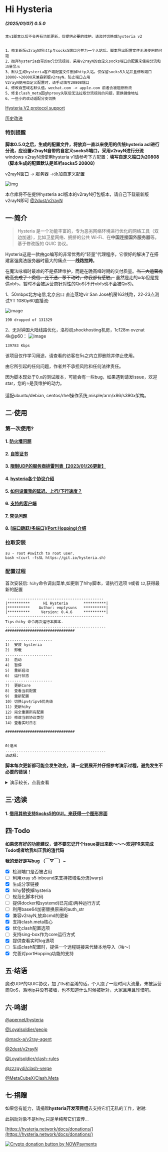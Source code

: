 # Hi Hysteria

##### (2025/01/07) 0.5.0

```
本v1脚本以后不会再有功能更新，仅提供必要的维护。请及时切换成hysteria v2


1、修复新版v2rayN将http与socks5端口合并为一个入站后。脚本导出配置文件无法使用的问题
2、抛弃hysteria自带的acl分流规则，采用v2rayN的自定义socks端口的配置来使用分流和流量显示
3、默认生成hysteria客户端配置文件删掉http入站。仅保留socks5入站并且修改端口10808->20808来兼容新版v2rayN，防止端口占用
V2rayN使用自定义配置时，请手动填写20808端口
4、修改自签域名默认值。wechat.com -> apple.com 前者会被阻断断流
5、修复clash_meta因ghproxy失联后无法拉取分流规则的问题，更换镜像地址
6、一些小的改动适配分支切换
```
[Hysteria V2 protocol support](https://github.com/emptysuns/Hi_Hysteria)

[历史改进](md/log.md)
### 特别提醒

**脚本0.5.0之后，生成的配置文件，将放弃一直以来使用的传统hysteria acl进行分流，应设置v2rayN自带的自定义socks5端口，采用v2rayN进行分流**
windows v2rayN想使用hysteria v1请参考下方配置：**填写自定义端口为20808（脚本生成的配置默认是监听socks5 20808）**


v2rayN窗口 -> 服务器 ->添加自定义配置

![img](imgs/v2rayN-new.png)

本仓库将不在提供hysteria acl版本的v2rayN打包版本，请自己下载最新版v2rayN即可 [@2dust/v2rayN](https://github.com/2dust/v2rayN)

## 一·简介

> Hysteria 是一个功能丰富的，专为恶劣网络环境进行优化的网络工具（双边加速），比如卫星网络、拥挤的公共 Wi-Fi、在**中国连接国外服务器**等。 基于修改版的 QUIC 协议。

Hysteria这是一款由go编写的非常优秀的“轻量”代理程序，它很好的解决了在搭建富强魔法服务器时最大的痛点——**线路拉跨**。

在魔法咏唱时最难的不是搭建维护，而是在晚高峰时期的交付质量。~~当三大运营商晚高变成了：奠信、连不通、移不动时，你我都有感触。~~ 虽然是走的udp但是提供obfs，暂时不会被运营商针对性的QoS(不开obfs也不会被QoS)。


1、50mbps北方电信,北京出口 直连落地vir San Jose机房163线路，22-23点测试YT 1080p60直播流:

![image](imgs/speed.png)

```
190 dropped of 131329
```

2、无对钟国大陆线路优化，洛杉矶shockhosting机房，1c128m ovznat 4k@p60：
![image](imgs/yt.jpg)

```
139783 Kbps
```

该项目仅作学习用途，请查看的访客在5s之内立即删除并停止使用。

由它所引起的任何问题，作者并不承担风险和任何法律责任。

因为脚本现处于0.x的测试版本，可能会有一些bug，如果遇到请发issue，欢迎star，您的⭐是我维护的动力。

适配ubuntu/debian, centos/rhel操作系统,misple/arm/x86/s390x架构。

## 二·使用

### 第一次使用?

#### 1. [防火墙问题](md/firewall.md)

#### 2. [自签证书](md/certificate.md)

#### 3. [限制UDP的服务商排雷列表【2023/01/26更新】](md/blacklist.md)

#### 4. [hysteria各个协议介绍](md/protocol.md)

#### 5. [如何设置我的延迟、上行/下行速度？](md/speed.md)

#### 6. [支持的客户端](md/client.md)

#### 7. [常见问题](md/issues.md)

#### 8. [[端口跳跃/多端口](Port Hopping)介绍](md/portHopping.md)

### 拉取安装

```
su - root #switch to root user.
bash <(curl -fsSL https://git.io/hysteria.sh)
```

### 配置过程

首次安装后: `hihy`命令调出菜单,如更新了hihy脚本，请执行选项 `9`或者 `12`,获得最新的配置

```
 -------------------------------------------
|**********      Hi Hysteria       **********|
|**********    Author: emptysuns   **********|
|**********     Version: 0.4.6     **********|
 -------------------------------------------
Tips:hihy 命令再次运行本脚本.
............................................. 
############################### 

..................... 
1)  安装 hysteria 
2)  卸载 
..................... 
3)  启动 
4)  暂停 
5)  重新启动 
6)  运行状态 
..................... 
7)  更新Core 
8)  查看当前配置 
9)  重新配置 
10) 切换ipv4/ipv6优先级 
11) 更新hihy 
12) 完全重置所有配置 
13) 修改当前协议类型
14) 查看实时日志

############################### 


0)退出 
............................................. 
请选择:
```

**脚本每次更新都可能会发生改变，请一定要展开并仔细参考演示过程，避免发生不必要的错误！**

<details>
  <summary>演示较长，点我查看</summary>
<pre><blockcode> 
开始配置:
请选择证书申请方式:

1、使用ACME申请(推荐,需打开tcp 80/443)
2、使用本地证书文件
3、自签证书

输入序号:
3
请输入自签证书的域名(默认:wechat.com):
注意:自签证书近一段时间来遭到大量随机阻断,请谨慎使用(这条提示不消失说明阻断还在继续)
如果一定要使用自签证书,请在下方配置选择使用obfs混淆验证,保证安全性
fuck.qq.com
判断自签证书,客户端连接所使用的地址是否正确?公网ip:1.2.3.4
请选择:

1、正确(默认)
2、不正确,手动输入ip

输入序号:
1

->您已选择自签fuck.qq.com证书加密.公网ip:1.2.3.4

选择协议类型:

1、udp(QUIC,可启动端口跳跃)
2、faketcp
3、wechat-video(默认)

输入序号:
3

->传输协议:wechat-video

请输入你想要开启的端口,此端口是server端口,建议10000-65535.(默认随机)

->使用随机端口:udp/14274

请输入您到此服务器的平均延迟,关系到转发速度(默认200,单位:ms):
180

->延迟:180 ms

期望速度,这是客户端的峰值速度,服务端默认不受限。Tips:脚本会自动*1.10做冗余，您期望过低或者过高会影响转发效率,请如实填写!
请输入客户端期望的下行速度:(默认50,单位:mbps):
180

->客户端下行速度：180 mbps

请输入客户端期望的上行速度(默认10,单位:mbps):
30

->客户端上行速度：30 mbps

请输入认证口令(默认随机生成,建议20位以上强密码):

->认证口令:Wvb9NlmWt0BxkJXoLnYKvM0NoOUz6sIgdaWHDr1gMzQGtE8lIs

Tips: 如果使用obfs混淆加密,抗封锁能力更强,能被识别为未知udp流量,但是会增加cpu负载导致峰值速度下降,如果您追求性能且未被针对封锁建议不使用
选择验证方式:

1、auth_str(默认)
2、obfs

输入序号:
2

->您选择的验证方式为:obfs

请输入客户端名称备注(默认使用域名/IP区分,例如输入test,则名称为Hys-test):
demo

配置录入完成!

执行配置...
SIGN...

Signature ok
subject=C = CN, ST = GuangDong, L = ShenZhen, O = PonyMa, OU = Tecent, emailAddress = admin@qq.com, CN = Tencent Root CA
Getting CA Private Key
rm: cannot remove '/etc/hihy/cert/fuck.qq.com.ca.srl': No such file or directory
SUCCESS.

net.core.rmem_max = 8000000

Test config...

IPTABLES OPEN: udp/14274
Test success!
Generating config...
安装成功,请查看下方配置详细信息
docker.sh: line 877: 27670 Killed                  /etc/hihy/bin/appS -c /etc/hihy/conf/hihyServer.json server > /tmp/hihy_debug.info 2>&1

1* [v2rayN/nekoray] 使用hysteria core直接运行:
客户端配置文件输出至: /root/Hys-demo(v2rayN).json ( 直接下载生成的配置文件[推荐] / 自行复制粘贴下方配置到本地 )
Tips:客户端默认只开启http(8888)、socks5(8889)代理!其他方式请参照hysteria文档自行修改客户端config.json
↓***********************************↓↓↓copy↓↓↓*******************************↓
{
"server": "1.2.3.4:14274",
"protocol": "wechat-video",
"up_mbps": 33,
"down_mbps": 198,
"socks5": {
"listen": "127.0.0.1:20808",
"timeout": 300,
"disable_udp": false
},
"obfs": "Wvb9NlmWt0BxkJXoLnYKvM0NoOUz6sIgdaWHDr1gMzQGtE8lIs",
"auth_str": "",
"alpn": "h3",
"server_name": "fuck.qq.com",
"insecure": true,
"recv_window_conn": 18612224,
"recv_window": 74448896,
"disable_mtu_discovery": true,
"resolver": "https://223.5.5.5/dns-query",
"retry": 3,
"retry_interval": 3,
"quit_on_disconnect": false,
"handshake_timeout": 15,
"idle_timeout": 30,
"fast_open": true,
"hop_interval": 120
}
↑***********************************↑↑↑copy↑↑↑*******************************↑

2* [Shadowrocket/Sagernet/Passwall] 一键链接:
hysteria://1.2.3.4:14274?protocol=wechat-video&auth=&obfsParam=Wvb9NlmWt0BxkJXoLnYKvM0NoOUz6sIgdaWHDr1gMzQGtE8lIs&peer=fuck.qq.com&insecure=1&upmbps=33&downmbps=198&alpn=h3#Hys-demo

3* [Clash.Meta] 配置文件已在/root/Hys-demo(clashMeta).yaml输出,请下载至客户端使用(beta)

`</blockcode></pre>`

</details>

## 三·选读

#### 1. [借用其他支持Socks5的GUI，来获得一个图形界面](https://github.com/emptysuns/Hi_Hysteria/blob/main/md/gui.md)

## 四·Todo

**如果您有好的功能建议，请不要忘记开个issue提出来欧～～～欢迎PR来完成Todo或者给我纠正我的渣代码**

**我的爱好是写bug （￣▽￣）~**

* [X] 检测端口是否被占用
* [ ] 利用xray s5 inbound来支持按域名分流(warp)
* [X] 生成分享链接
* [X] hihy替换掉hysteria
* [ ] 规范化脚本代码
* [ ] 提供docker和systemd(已完成)两种运行方式
* [ ] 利用base64加密替换原来的auth_str
* [X] 兼容v2rayN,放弃cmd的更新
* [X] 支持clash.meta核心
* [X] 优化clash配置选项
* [ ] 支持sing-box作为core运行方式
* [X] 提供查看实时log选项
* [ ] 生成clash配置时，提供一个远程链接来代替本地导入（咕～）
* [X] 完善对portHopping功能的支持

## 五·结语

魔改UDP的QUIC协议，加了tls和混淆的话，个人跑了一段时间大流量，未被运营商QoS，落地ip并没有被墙，也不知道什么时候被针对，大家且用且珍惜吧。

## 六·鸣谢

[@apernet/hysteria](https://github.com/HyNetwork/hysteria)

[@Loyalsoldier/geoip](https://github.com/Loyalsoldier/geoip)

[@mack-a/v2ray-agent](https://github.com/mack-a/v2ray-agent)

[@2dust/v2rayN](https://github.com/2dust/v2rayN)

[@Loyalsoldier/clash-rules](https://github.com/Loyalsoldier/clash-rules)

[@zzzgydi/clash-verge](https://github.com/zzzgydi/clash-verge)

[@MetaCubeX/Clash.Meta](https://github.com/MetaCubeX/Clash.Meta)

## 七·捐赠

如果您有能力，请捐赠**hysteria开发项目组**去支持它们无私的工作，谢谢:

此捐助对象不是hihy,只是单纯帮它们宣传...

[https://hysteria.network/docs/donations/](https://hysteria.network/docs/donations/)

[![Crypto donation button by NOWPayments](https://camo.githubusercontent.com/70a3b7fb344c4dc9151639ec5db5e713b2bb177aa6cac6e63538f33a74585e48/68747470733a2f2f6e6f777061796d656e74732e696f2f696d616765732f656d626564732f646f6e6174696f6e2d627574746f6e2d626c61636b2e737667)](https://nowpayments.io/donation?api_key=EJH83FM-FDC40ZW-QGDZRR4-A7SC67S)
